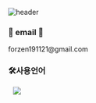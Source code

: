 

![header](https://capsule-render.vercel.app/api?type=waving&color=0:8C8CFF,100:FF6E6E&height=270&text=Welcom&fontAlignY=35&fontSize=80&desc=minji's%20github%20proflie&descSize=30&descAlignY=55)

<h3>💌 email 💌 </h3>
forzen191121@gmail.com

<h3>🛠사용언어</h3>
<img src="https://img.shields.io/badge/Java-007396?style=flat-square&logo=Java&logoColor=white" style="height : auto; margin-left : 10px; margin-right : 10px;"/></a>&nbsp;



<!--
**mjkim05/mjkim05** is a ✨ _special_ ✨ repository because its `README.md` (this file) appears on your GitHub profile.

Here are some ideas to get you started:

- 🔭 I’m currently working on ...
- 🌱 I’m currently learning ...
- 👯 I’m looking to collaborate on ...
- 🤔 I’m looking for help with ...
- 💬 Ask me about ...
- 📫 How to reach me: ...
- 😄 Pronouns: ...
- ⚡ Fun fact: ...
-->
